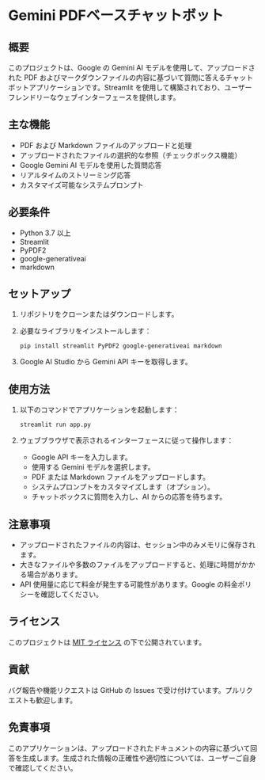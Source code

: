 # Gemini PDFベースチャットボット

## 概要

このプロジェクトは、Google の Gemini AI モデルを使用して、アップロードされた PDF およびマークダウンファイルの内容に基づいて質問に答えるチャットボットアプリケーションです。Streamlit を使用して構築されており、ユーザーフレンドリーなウェブインターフェースを提供します。

## 主な機能

- PDF および Markdown ファイルのアップロードと処理
- アップロードされたファイルの選択的な参照（チェックボックス機能）
- Google Gemini AI モデルを使用した質問応答
- リアルタイムのストリーミング応答
- カスタマイズ可能なシステムプロンプト

## 必要条件

- Python 3.7 以上
- Streamlit
- PyPDF2
- google-generativeai
- markdown

## セットアップ

1. リポジトリをクローンまたはダウンロードします。

2. 必要なライブラリをインストールします：

   ```
   pip install streamlit PyPDF2 google-generativeai markdown
   ```

3. Google AI Studio から Gemini API キーを取得します。

## 使用方法

1. 以下のコマンドでアプリケーションを起動します：

   ```
   streamlit run app.py
   ```

2. ウェブブラウザで表示されるインターフェースに従って操作します：
   - Google API キーを入力します。
   - 使用する Gemini モデルを選択します。
   - PDF または Markdown ファイルをアップロードします。
   - システムプロンプトをカスタマイズします（オプション）。
   - チャットボックスに質問を入力し、AI からの応答を待ちます。

## 注意事項

- アップロードされたファイルの内容は、セッション中のみメモリに保存されます。
- 大きなファイルや多数のファイルをアップロードすると、処理に時間がかかる場合があります。
- API 使用量に応じて料金が発生する可能性があります。Google の料金ポリシーを確認してください。

## ライセンス

このプロジェクトは [MIT ライセンス](https://opensource.org/licenses/MIT) の下で公開されています。

## 貢献

バグ報告や機能リクエストは GitHub の Issues で受け付けています。プルリクエストも歓迎します。

## 免責事項

このアプリケーションは、アップロードされたドキュメントの内容に基づいて回答を生成します。生成された情報の正確性や適切性については、ユーザーご自身で確認してください。
